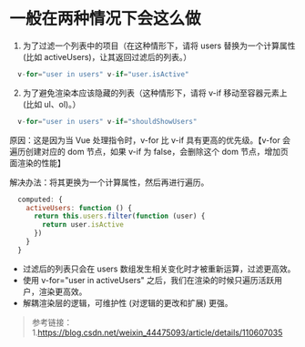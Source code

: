 # 一般在两种情况下会这么做

1. 为了过滤一个列表中的项目（在这种情形下，请将 users 替换为一个计算属性 (比如 activeUsers)，让其返回过滤后的列表。）

  ```js
    v-for="user in users" v-if="user.isActive"
  ```

2. 为了避免渲染本应该隐藏的列表（这种情形下，请将 v-if 移动至容器元素上 (比如 ul、ol)。）

  ```js
    v-for="user in users" v-if="shouldShowUsers"
  ```

原因：这是因为当 Vue 处理指令时，v-for 比 v-if 具有更高的优先级。【v-for 会遍历创建对应的 dom 节点，如果 v-if 为 false，会删除这个 dom 节点，增加页面渲染的性能】

解决办法：将其更换为一个计算属性，然后再进行遍历。

  ```js
    computed: {
      activeUsers: function () {
        return this.users.filter(function (user) {
          return user.isActive
        })
      }
    }
  ```

- 过滤后的列表只会在 users 数组发生相关变化时才被重新运算，过滤更高效。
- 使用 v-for="user in activeUsers" 之后，我们在渲染的时候只遍历活跃用户，渲染更高效。
- 解耦渲染层的逻辑，可维护性 (对逻辑的更改和扩展) 更强。

> 参考链接：1.https://blog.csdn.net/weixin_44475093/article/details/110607035
